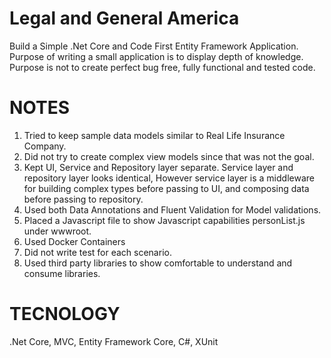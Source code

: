 # Legal and General America
Build a Simple .Net Core and Code First Entity Framework Application. 
Purpose of writing a small application is to display depth of knowledge. 
Purpose is not to create perfect bug free, fully functional and tested code.

# NOTES

1. Tried to keep sample data models similar to Real Life Insurance Company.  
2. Did not try to create complex view models since that was not the goal. 
3. Kept UI, Service and Repository layer separate. Service layer and repository layer looks identical, However service layer is a middleware for building complex types before passing to UI, and composing data before passing to repository. 
4. Used both Data Annotations and Fluent Validation for Model validations. 
5. Placed a Javascript file to show Javascript capabilities personList.js under wwwroot. 
6. Used Docker Containers
7. Did not write test for each scenario.
8. Used third party libraries to show comfortable to understand and consume libraries.


# TECNOLOGY

.Net Core, MVC, Entity Framework Core, C#, XUnit
